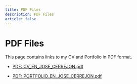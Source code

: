 ```yaml
---
title: PDF Files
description: PDF Files
article: false
---
```


# PDF Files

This page contains links to my CV and Portfolio in PDF format.

- [PDF: CV_EN_JOSE_CERREJON.pdf](/res/CV_EN_JOSE_CERREJON.pdf)

- [PDF: PORTFOLIO_EN_JOSE_CERREJON.pdf](/res/PORTFOLIO_EN_JOSE_CERREJON.pdf)

